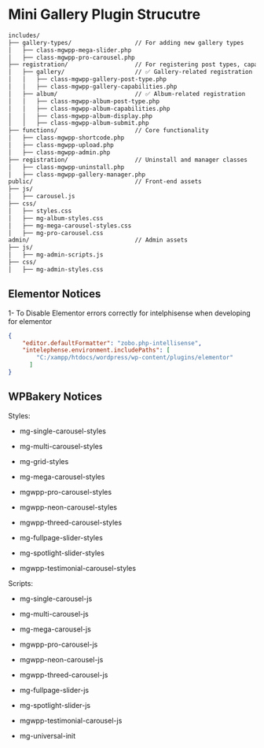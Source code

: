 # Mini Gallery Plugin Strucutre

```md
includes/
├── gallery-types/                  // For adding new gallery types
│   ├── class-mgwpp-mega-slider.php
│   ├── class-mgwpp-pro-carousel.php
├── registration/                   // For registering post types, capabilities, etc.
│   ├── gallery/                    // ✅ Gallery-related registration
│   │   ├── class-mgwpp-gallery-post-type.php
│   │   ├── class-mgwpp-gallery-capabilities.php
│   ├── album/                      // ✅ Album-related registration
│   │   ├── class-mgwpp-album-post-type.php
│   │   ├── class-mgwpp-album-capabilities.php
│   │   ├── class-mgwpp-album-display.php
│   │   ├── class-mgwpp-album-submit.php
├── functions/                      // Core functionality
│   ├── class-mgwpp-shortcode.php
│   ├── class-mgwpp-upload.php
│   ├── class-mgwpp-admin.php
├── registration/                   // Uninstall and manager classes
│   ├── class-mgwpp-uninstall.php
│   ├── class-mgwpp-gallery-manager.php
public/                             // Front-end assets
├── js/
│   ├── carousel.js
├── css/
│   ├── styles.css
│   ├── mg-album-styles.css
│   ├── mg-mega-carousel-styles.css
│   ├── mg-pro-carousel.css
admin/                              // Admin assets
├── js/
│   ├── mg-admin-scripts.js
├── css/
│   ├── mg-admin-styles.css
```


## Elementor Notices

1- To Disable Elementor errors correctly for intelphisense when developing for elementor 

```json
{
    "editor.defaultFormatter": "zobo.php-intellisense",
    "intelephense.environment.includePaths": [
        "C:/xampp/htdocs/wordpress/wp-content/plugins/elementor"
      ]
}
```

## WPBakery Notices

Styles:

- mg-single-carousel-styles

- mg-multi-carousel-styles

- mg-grid-styles

- mg-mega-carousel-styles

- mgwpp-pro-carousel-styles

- mgwpp-neon-carousel-styles

- mgwpp-threed-carousel-styles

- mg-fullpage-slider-styles

- mg-spotlight-slider-styles

- mgwpp-testimonial-carousel-styles

Scripts:

- mg-single-carousel-js

- mg-multi-carousel-js

- mg-mega-carousel-js

- mgwpp-pro-carousel-js

- mgwpp-neon-carousel-js

- mgwpp-threed-carousel-js

- mg-fullpage-slider-js

- mg-spotlight-slider-js

- mgwpp-testimonial-carousel-js

- mg-universal-init